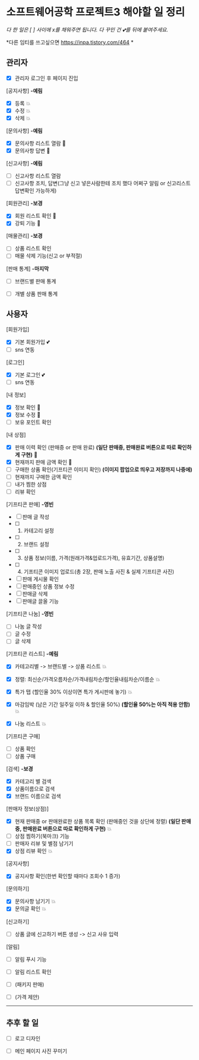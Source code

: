 # 소프트웨어공학 프로젝트3 해야할 일 정리
*다 한 일은 [ ] 사이에 x를 채워주면 됩니다.*
*다 꾸민 건 :two_hearts:를 뒤에 붙여주세요.*

*다른 임티를 쓰고싶으면 https://inpa.tistory.com/464 *

## 관리자
- [x] 관리자 로그인 후 페이지 진입

[공지사항] **-예림**
- [x] 등록 :boom:
- [x] 수정 :boom:
- [x] 삭제 :boom:

[문의사항] **-예림**
- [x] 문의사항 리스트 열람 :tulip:
- [x] 문의사항 답변 :tulip:

[신고사항] **-예림**
- [ ] 신고사항 리스트 열람
- [ ] 신고사항 조치, 답변(그냥 신고 넣은사람한테 조치 했다 어쩌구 알림 or 신고리스트 답변확인 가능하게)

[회원관리] **-보경**
- [x] 회원 리스트 확인 :tulip:
- [x] 강퇴 기능 :tulip:

[매물관리] **-보경**
- [ ] 상품 리스트 확인
- [ ] 매물 삭제 기능(신고 or 부적절)

[판매 통계] **-마지막**
- [ ] 브랜드별 판매 통계
- [ ] 개별 상품 판매 통계


## 사용자
[회원가입]
- [x] 기본 회원가입 :two_hearts:
- [ ] sns 연동

[로그인]
- [x] 기본 로그인 :two_hearts:
- [ ] sns 연동

[내 정보]
- [x] 정보 확인 :hamster:
- [x] 정보 수정 :hamster:
- [ ] 보유 포인트 확인

[내 상점]
- [x] 판매 이력 확인 (판매중 or 판매 완료) **(일단 판매중, 판매완료  버튼으로 따로 확인하게 구현)** :panda_face:
- [x] 현재까지 판매 금액 확인 :panda_face:
- [ ] 구매한 상품 확인(기프티콘 이미지 확인) **(이미지 팝업으로 띄우고 저장까지 나중에)**
- [ ] 현재까지 구매한 금액 확인
- [ ] 내가 찜한 상점
- [ ] 리뷰 확인

[기프티콘 판매] **-영빈**
- [ ] 판매 글 작성
- [ ] 1) 카테고리 설정
- [ ] 2) 브랜드 설정
- [ ] 3) 상품 정보(이름, 가격(원래가격&업로드가격), 유효기간, 상품설명)
- [ ] 4) 기프티콘 이미지 업로드(총 2장, 판매 노출 사진 & 실제 기프티콘 사진)
- [ ] 판매 게시물 확인
- [ ] 판매중인 상품 정보 수정
- [ ] 판매글 삭제
- [ ] 판매글 끌올 기능

[기프티콘 나눔] **-영빈**
- [ ] 나눔 글 작성
- [ ] 글 수정
- [ ] 글 삭제

[기프티콘 리스트] **-예림**
- [x] 카테고리별 -> 브랜드별 -> 상품 리스트 :boom:
- [x] 정렬: 최신순/가격오름차순/가격내림차순/할인율내림차순/이름순 :boom:

- [x] 특가 탭 (할인율 30% 이상이면 특가 게시판에 놓기) :boom:
- [x] 마감임박 (남은 기간 일주일 이하 & 할인율 50%) **(할인율 50%는 아직 적용 안함)** :boom:
- [x] 나눔 리스트 :boom:

[기프티콘 구매]
- [ ] 상품 확인
- [ ] 상품 구매

[검색] **-보경**
- [x] 카테고리 별 검색 
- [x] 상품이름으로 검색
- [x] 브랜드 이름으로 검색

[판매자 정보(상점)]
- [x] 현재 판매중 or 판매완료한 상품 목록 확인 (판매중인 것을 상단에 정렬) **(일단 판매중, 판매완료  버튼으로 따로 확인하게 구현)** :boom:
- [ ] 상점 찜하기(북마크) 기능
- [ ] 판매자 리뷰 및 별점 남기기
- [x] 상점 리뷰 확인 :boom:

[공지사항]
- [x] 공지사항 확인(한번 확인할 때마다 조회수 1 증가) 

[문의하기]
- [x] 문의사항 남기기 :boom:
- [x] 문의글 확인 :boom:

[신고하기]
- [ ] 상품 글에 신고하기 버튼 생성 -> 신고 사유 입력

[알림]
- [ ] 알림 푸시 기능
- [ ] 알림 리스트 확인

- [ ] (패키지 판매)
- [ ] (가격 제안)

***
## 추후 할 일
- [ ] 로고 디자인
- [ ] 메인 페이지 사진 꾸미기

